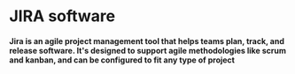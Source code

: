 # JIRA software
#### Jira is an agile project management tool that helps teams plan, track, and release software. It's designed to support agile methodologies like scrum and kanban, and can be configured to fit any type of project
